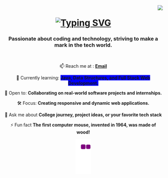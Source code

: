 <img align="right" src="https://visitor-badge.laobi.icu/badge?page_id=rishurjk.rishurjk" />

<h1 align="center">
 <a href="https://git.io/typing-svg">
   <img src="https://readme-typing-svg.demolab.com?font=Fira+Code&duration=5500&pause=100&color=2AC2F7&center=true&vCenter=true&random=false&width=500&height=70&lines=Hi++there!+%F0%9F%91%8B%F0%9F%8F%BB;I'm+Rishuraj+Kumar!;Skills+-+HTML;C+Programming;Java" alt="Typing SVG" />
 </a>
</h1>

<h3 align="center">
  Passionate about coding and technology, striving to make a mark in the tech world.
</h3>
</br>
<div align="center">
  <p itemprop="email" aria-label="Email: rishurajkumar01@gmail.com" class="vcard-detail pt-1 ">   📫 Reach me at :
    <a class="Link--primary" href="mailto:rishurajkumar01@gmail.com">
      <b>Email</b>
    </a>
  </p>
  
  🌱 Currently learning: <b style="background-color:blue;">Java, Data Structures, and Full Stack Web Development.</b>
  
  🤝 Open to: <b>Collaborating on real-world software projects and internships.</b>

  🛠️ Focus: <b>Creating responsive and dynamic web applications.</b>
  
  💬 Ask me about <b>College journey, project ideas, or your favorite tech stack</b>

  ⚡ Fun fact <b class="bold-color">The first computer mouse, invented in 1964, was made of wood!</b>




<!--
**rishurjk/rishurjk** is a ✨ _special_ ✨ repository because its `README.md` (this file) appears on your GitHub profile.

Here are some ideas to get you started:

- 🔭 I’m currently working on ...
- 🌱 I’m currently learning ...
- 👯 I’m looking to collaborate on ...
- 🤔 I’m looking for help with ...
- 💬 Ask me about ...
- 📫 How to reach me: ...
- 😄 Pronouns: ...
- ⚡ Fun fact: ...
-->

![snake gif](https://github.com/rishurjk/rishurjk/blob/output/github-contribution-grid-snake.gif)




